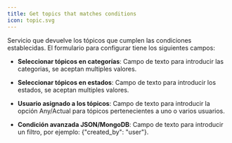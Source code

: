 ```yaml
---
title: Get topics that matches conditions
icon: topic.svg
---
```

Servicio que devuelve los tópicos que cumplen las condiciones establecidas. El formulario para configurar tiene los siguientes campos:

* **Seleccionar tópicos en categorías**: Campo de texto para introducir las categorias, se aceptan multiples valores.

* **Seleccionar tópicos en estados**: Campo de texto para introducir los estados, se aceptan multiples valores.

* **Usuario asignado a los tópicos**: Campo de texto para introducir la opción Any/Actual para tópicos pertenecientes a uno o varios usuarios.

* **Condición avanzada JSON/MongoDB**: Campo de texto para introducir un filtro, por ejemplo: {"created_by": "user"}.
